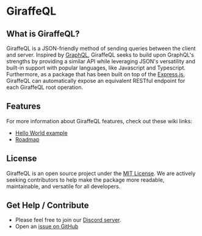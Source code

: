 # GiraffeQL

## What is GiraffeQL?

GiraffeQL is a JSON-friendly method of sending queries between the client and server. Inspired by [GraphQL](https://graphql.org/), GiraffeQL seeks to build upon GraphQL's strengths by providing a similar API while leveraging JSON's versatility and built-in support with popular languages, like Javascript and Typescript. Furthermore, as a package that has been built on top of the [Express.js](https://expressjs.com/), GiraffeQL can automatically expose an equivalent RESTful endpoint for each GiraffeQL root operation.

## Features

For more information about GiraffeQL features, check out these wiki links:

- [Hello World example](https://github.com/big213/giraffeql/wiki/Getting-Started)
- [Roadmap](https://github.com/big213/giraffeql/wiki/Roadmap)

## License

GiraffeQL is an open source project under the [MIT License](https://github.com/big213/giraffeql/blob/main/LICENSE). We are actively seeking contributors to help make the package more readable, maintainable, and versatile for all developers.

## Get Help / Contribute

- Please feel free to join our [Discord server](https://discord.gg/CpSWfub9y6).
- Open an [issue on GitHub](https://github.com/big213/giraffeql/issues/new)
